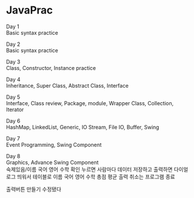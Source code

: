 # JavaPrac  

Day 1  
Basic syntax practice  

Day 2  
Basic syntax practice  

Day 3  
Class, Constructor, Instance practice  

Day 4  
Inheritance, Super Class, Abstract Class, Interface  

Day 5  
Interface, Class review, Package, module, Wrapper Class, Collection, Iterator  

Day 6  
HashMap, LinkedList, Generic, IO Stream, File IO, Buffer, Swing  

Day 7  
Event Programming, Swing Component  

Day 8  
Graphics, Advance Swing Component  
숙제있음/이름 국어 영어 수학 확인 누르면 사람마다 데이터 저장하고 출력하면 다이얼로그 띄워서 테이블로 이름 국어 영어 수학 총점 평균 출력 취소는 프로그램 종료  

출력버튼 만들기
수정됐다

